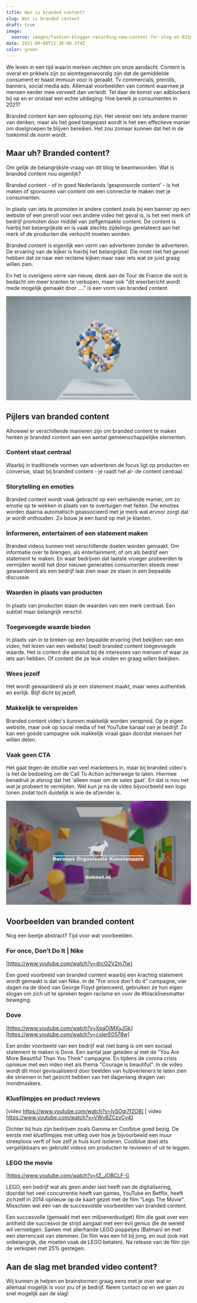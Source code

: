 ```yaml
---
title: Wat is branded content?
slug: Wat is branded content
draft: true
image:
  source: images/fashion-blogger-recording-new-content-for-vlog-at-833g9wp.jpg
date: 2021-09-08T12:36:06.374Z
color: green
---
```

We leven in een tijd waarin merken vechten om onze aandacht. Content is overal en prikkels zijn zo alomtegenwoordig zijn dat de gemiddelde consument er haast immuun voor is geraakt. Tv commercials, prerolls, banners, social media ads. Allemaal voorbeelden van content waarmee je mensen eerder mee verveelt dan verleidt. Tel daar de komst van adblockers bij op en er onstaat een echte uitdaging: Hoe bereik je consumenten in 2021? 

Branded content kan een oplossing zijn. Het vereist een iets andere manier van denken, maar als het goed toegepast wordt is het een effectieve manier om doelgroepen te blijven bereiken. 
Het zou zomaar kunnen dat het in de toekomst de norm wordt.

## Maar uh? Branded content?

Om gelijk de belangrijkste vraag van dit blog te beantwoorden. Wat is branded content nou eigenlijk? 

Branded content - of in goed Nederlands ‘gesponsorde content’ - is het maken of sponsoren van content om een connectie te maken met je consumenten.

In plaats van iets te promoten in andere content zoals bij een banner op een website of een preroll voor een andere video het geval is, is het een merk of bedrijf promoten door middel van zelfgemaakte content. De content is hierbij het belangrijkste en is vaak slechts zijdelings gerelateerd aan het merk of de producten die verkocht moeten worden. 

Branded content is eigenlijk een vorm van adverteren zonder te adverteren. De ervaring van de kijker is hierbij het belangrijkst. Die moet niet het gevoel hebben dat ze naar een reclame kijken maar naar iets wat ze juist graag willen zien.

En het is overigens verre van nieuw, denk aan de Tour de France die ooit is bedacht om meer kranten te verkopen, maar ook "dit weerbericht wordt mede mogelijk gemaakt door ...." is een vorm van branded content.

![Branded content voorbeeld blog](images/branded-content.jpg)

## Pijlers van branded content

Alhoewel er verschillende manieren zijn om branded content te maken herken je branded content aan een aantal gemeenschappelijke elementen.

### Content staat centraal

Waarbij in traditionele vormen van adverteren de focus ligt op producten en conversie, staat bij branded content - je raadt het al- de content centraal.

### Storytelling en emoties

Branded content wordt vaak gebracht op een verhalende manier, om zo emotie op te wekken in plaats van te overtuigen met feiten. Die emoties worden daarna automatisch geassocieerd met je merk wat ervoor zorgt dat je wordt onthouden. Zo bouw je een band op met je klanten.

### Informeren, entertainen of een statement maken

Branded videos kunnen met verschillende doelen worden gemaakt. Om informatie over te brengen, als entertainment, of om als bedrijf een statement te maken. En waar bedrijven dat laatste vroeger probeerden te vermijden wordt het door nieuwe generaties consumenten steeds meer gewaardeerd als een bedrijf laat zien waar ze staan in een bepaalde discussie.

### Waarden in plaats van producten

In plaats van producten staan de waarden van een merk centraal. Een subtiel maar belangrijk verschil. 

### Toegevoegde waarde bieden

In plaats van in te breken op een bepaalde ervaring (het bekijken van een video, het lezen van een website) biedt branded content toegevoegde waarde. Het is content die aansluit bij de interesses van mensen of waar ze iets aan hebben. Of content die ze leuk vinden en graag willen bekijken. 

### Wees jezelf

Het wordt gewaardeerd als je een statement maakt, maar wees authentiek en eerlijk. Blijf dicht bij jezelf.

### Makkelijk te verspreiden

Branded content video's kunnen makkelijk worden verspreid. Op je eigen website, maar ook op social media of het YouTube kanaal van je bedrijf. Zo kan een goede campagne ook makkelijk viraal gaan doordat mensen het willen delen.

### Vaak geen CTA

Het gaat tegen de intuïtie van veel marketeers in, maar bij branded video's is het de bedoeling om de Call To Action achterwege te laten. Hiermee benadruk je alsnog dat het 'alleen maar om de sales gaat'. En dat is nou net wat je probeert te vermijden. Wel kun je na de video bijvoorbeeld een logo tonen zodat toch duidelijk is wie de afzender is.

![Branded content zonder cta blog](images/branded-content-video.jpg)

## Voorbeelden van branded content

Nog een beetje abstract? Tijd voor wat voorbeelden.

### For once, Don’t Do It | Nike

\[https://www.youtube.com/watch?v=drcO2V2m7lw]

Een goed voorbeeld van branded content waarbij een krachtig statement wordt gemaakt is dat van Nike. In de "For once don't do it" campagne, vier dagen na de dood van George Floyd gelanceerd, gebruiken ze hun eigen slogan om zich uit te spreken tegen racisme en voor de #blacklivesmatter beweging.

### Dove

\[https://www.youtube.com/watch?v=XpaOjMXyJGk]
\[https://www.youtube.com/watch?v=csIerE0578w]

Een ander voorbeeld van een bedrijf wat niet bang is om een sociaal statement te maken is Dove. Een aantal jaar geleden al met de "You Are More Beautiful Than You Think" campagne. En tijdens de corona crisis opnieuw met een video met als thema "Courage is beautiful". In de video wordt dit mooi gevisualiseerd door beelden van hulpverleners te laten zien die striemen in het gezicht hebben van het dagenlang dragen van mondmaskers. 

### Klusfilmpjes en product reviews

\[video https://www.youtube.com/watch?v=lySOqi7fZO8]
\[ video https://www.youtube.com/watch?v=VWvBZCzvCy4] 

Dichter bij huis zijn bedrijven zoals Gamma en Coolblue goed bezig. De eerste met klusfilmpjes met uitleg over hoe je bijvoorbeeld een muur streeploos verft of hoe zelf je huis kunt isoleren. Coolblue doet iets vergelijkbaars en gebruikt videos om producten te reviewen of uit te leggen.

### LEGO the movie

\[https://www.youtube.com/watch?v=fZ_JOBCLF-I]

LEGO, een bedrijf wat als geen ander last heeft van de digitalisering, doordat het veel concurrentie heeft van games, YouTube en Betflix, heeft zichzelf in 2014 opnieuw op de kaart gezet met de film "Lego The Movie". Misschien wel één van de succesvolste voorbeelden van branded content.

Een succesvolle (gemaakt met een miljoenenbudget) film die gaat over een antiheld die succesvol de strijd aangaat met een evil genius die de wereld wil vernietigen. Samen met allerhande LEGO poppetjes (Batman) en met een sterrencast van stemmen. De film was een hit bij jong, en oud (ook niet onbelangrijk, die moeten vaak de LEGO betalen).  Na release van de film zijn de verkopen met 25% gestegen. 

## Aan de slag met branded video content?

Wij kunnen je helpen en brainstormen graag eens met je over wat er allemaal mogelijk is voor jou of je bedrijf. Neem contact op en we gaan zo snel mogelijk aan de slag!